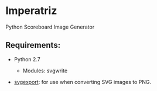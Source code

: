 # Imperatriz
Python Scoreboard Image Generator

## Requirements:
* Python 2.7
  * Modules: svgwrite

* [svgexport](https://github.com/shakiba/svgexport): for use when converting SVG images to PNG.
